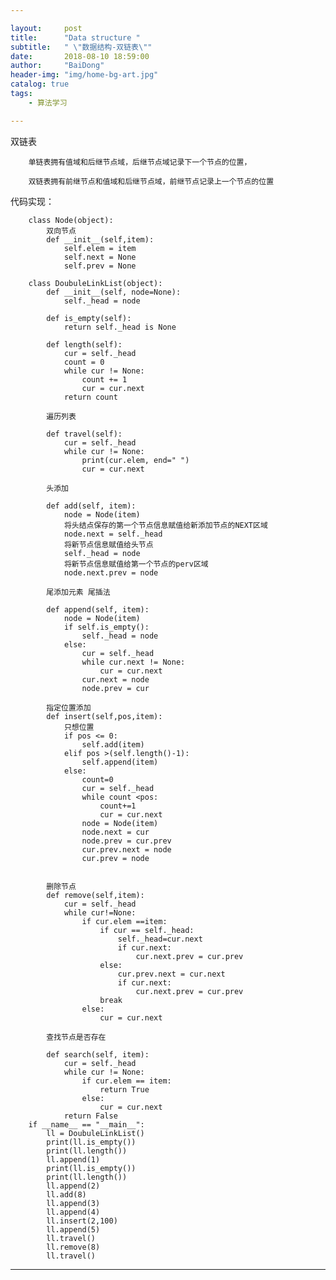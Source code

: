 ```yaml
---

layout:     post
title:      "Data structure "
subtitle:   " \"数据结构-双链表\""
date:       2018-08-10 18:59:00
author:     "BaiDong"
header-img: "img/home-bg-art.jpg"
catalog: true
tags:
    - 算法学习

---
```


双链表

		单链表拥有值域和后继节点域，后继节点域记录下一个节点的位置，
		
		双链表拥有前继节点和值域和后继节点域，前继节点记录上一个节点的位置
	
代码实现：

		class Node(object):
			双向节点
			def __init__(self,item):
				self.elem = item
				self.next = None
				self.prev = None

		class DoubuleLinkList(object):
			def __init__(self, node=None):
				self._head = node

			def is_empty(self):
				return self._head is None

			def length(self):
				cur = self._head
				count = 0
				while cur != None:
					count += 1
					cur = cur.next
				return count

			遍历列表

			def travel(self):
				cur = self._head
				while cur != None:
					print(cur.elem, end=" ")
					cur = cur.next

			头添加

			def add(self, item):
				node = Node(item)
				将头结点保存的第一个节点信息赋值给新添加节点的NEXT区域
				node.next = self._head
				将新节点信息赋值给头节点
				self._head = node
				将新节点信息赋值给第一个节点的perv区域
				node.next.prev = node

			尾添加元素 尾插法

			def append(self, item):
				node = Node(item)
				if self.is_empty():
					self._head = node
				else:
					cur = self._head
					while cur.next != None:
						cur = cur.next
					cur.next = node
					node.prev = cur

			指定位置添加
			def insert(self,pos,item):
				只想位置
				if pos <= 0:
					self.add(item)
				elif pos >(self.length()-1):
					self.append(item)
				else:
					count=0
					cur = self._head
					while count <pos:
						count+=1
						cur = cur.next
					node = Node(item)
					node.next = cur
					node.prev = cur.prev
					cur.prev.next = node
					cur.prev = node


			删除节点
			def remove(self,item):
				cur = self._head
				while cur!=None:
					if cur.elem ==item:
						if cur == self._head:
							self._head=cur.next
							if cur.next:
								cur.next.prev = cur.prev
						else:
							cur.prev.next = cur.next
							if cur.next:
								cur.next.prev = cur.prev
						break
					else:
						cur = cur.next

			查找节点是否存在

			def search(self, item):
				cur = self._head
				while cur != None:
					if cur.elem == item:
						return True
					else:
						cur = cur.next
				return False
		if __name__ == "__main__":
			ll = DoubuleLinkList()
			print(ll.is_empty())
			print(ll.length())
			ll.append(1)
			print(ll.is_empty())
			print(ll.length())
			ll.append(2)
			ll.add(8)
			ll.append(3)
			ll.append(4)
			ll.insert(2,100)
			ll.append(5)
			ll.travel()
			ll.remove(8)
			ll.travel()
			
	
---


